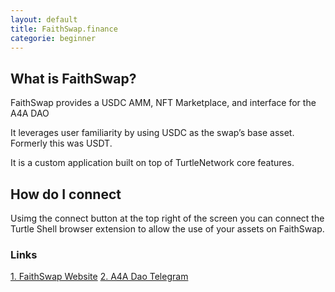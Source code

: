```yaml
---
layout: default
title: FaithSwap.finance
categorie: beginner
---
```


## What is FaithSwap?

FaithSwap provides a USDC AMM, NFT Marketplace, and interface for the A4A DAO

It leverages user familiarity by using USDC as the swap’s base asset. Formerly this was USDT. 

It is a custom application built on top of TurtleNetwork core features.

## How do I connect

Usimg the connect button at the top right of the screen you can connect the Turtle Shell browser extension to allow the use of your assets on FaithSwap.

### Links

[1. FaithSwap Website](https://faithswap.finance)
[2. A4A Dao Telegram](https://t.me/A4ADAO)